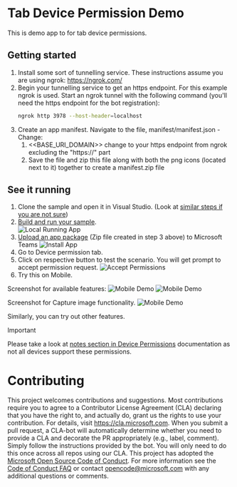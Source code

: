 # Tab Device Permission Demo
This is demo app to for tab device permissions.
## Getting started
1. Install some sort of tunnelling service. These instructions assume you are using ngrok: https://ngrok.com/
1. Begin your tunnelling service to get an https endpoint. For this example ngrok is used. Start an ngrok tunnel with the following command (you'll need the https endpoint for the bot registration):<br>
    ```bash
    ngrok http 3978 --host-header=localhost
    ```
1. Create an app manifest. Navigate to the file, manifest/manifest.json - Change:
    1. <<BASE_URI_DOMAIN>> change to your https endpoint from ngrok excluding the "https://" part
    1. Save the file and zip this file along with both the png icons (located next to it) together to create a manifest.zip file
## See it running
1. Clone the sample and open it in Visual Studio. (Look at [similar steps if you are not sure](https://docs.microsoft.com/microsoftteams/platform/tutorials/get-started-dotnet-app-studio#download-the-sample))
1. [Build and run your sample](https://docs.microsoft.com/microsoftteams/platform/tutorials/get-started-dotnet-app-studio#build-and-run-the-sample).<br/>
![Local Running App](Images/home.PNG)
1. [Upload an app package](https://docs.microsoft.com/microsoftteams/platform/concepts/deploy-and-publish/apps-upload) (Zip file created in step 3 above) to Microsoft Teams
![Install App](Images/install.png)
1. Go to Device permission tab.
1. Click on respective button to test the scenario. You will get prompt to accept permission request.
![Accept Permissions](Images/allowPermission.png)
1. Try this on Mobile.<br/>

Screenshot for available features:
![Mobile Demo](Images/mainTab1.png)
![Mobile Demo](Images/mainTab2.png)

Screenshot for Capture image functionality.
![Mobile Demo](Images/captureImage.png)

Similarly, you can try out other features.

> [!IMPORTANT]
  > Please take a look at [notes section in Device Permissions](https://docs.microsoft.com/microsoftteams/platform/concepts/device-capabilities/native-device-permissions?tabs=desktop) documentation as not all devices support these permissions.
# Contributing
This project welcomes contributions and suggestions.  Most contributions require you to agree to a
Contributor License Agreement (CLA) declaring that you have the right to, and actually do, grant us
the rights to use your contribution. For details, visit https://cla.microsoft.com.
When you submit a pull request, a CLA-bot will automatically determine whether you need to provide
a CLA and decorate the PR appropriately (e.g., label, comment). Simply follow the instructions
provided by the bot. You will only need to do this once across all repos using our CLA.
This project has adopted the [Microsoft Open Source Code of Conduct](https://opensource.microsoft.com/codeofconduct/).
For more information see the [Code of Conduct FAQ](https://opensource.microsoft.com/codeofconduct/faq/) or
contact [opencode@microsoft.com](mailto:opencode@microsoft.com) with any additional questions or comments.